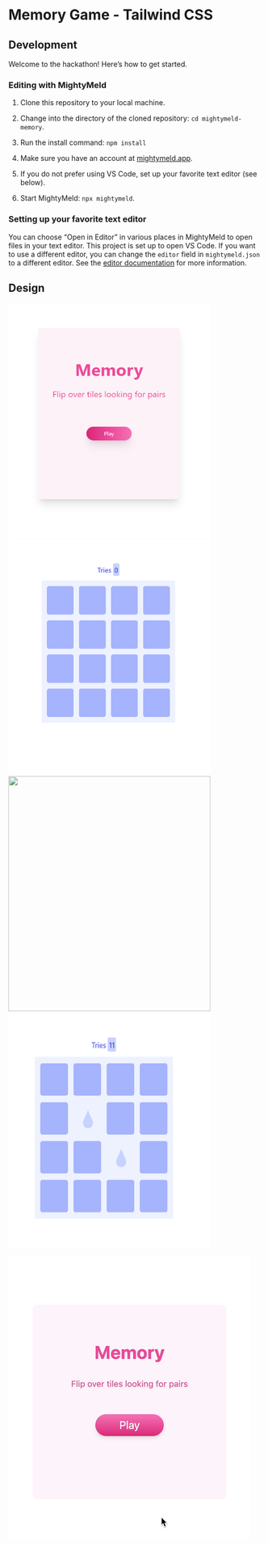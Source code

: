 # Memory Game - Tailwind CSS

## Development

Welcome to the hackathon! Here’s how to get started.

### Editing with MightyMeld

1. Clone this repository to your local machine.

2. Change into the directory of the cloned repository: `cd mightymeld-memory`.

3. Run the install command: `npm install`
   
4. Make sure you have an account at [mightymeld.app](https://mightymeld.app).

5. If you do not prefer using VS Code, set up your favorite text editor (see below).

6. Start MightyMeld: `npx mightymeld`.

### Setting up your favorite text editor

You can choose “Open in Editor” in various places in MightyMeld to open files in your text editor. This project is set up to open VS Code. If you want to use a different editor, you can change the `editor` field in `mightymeld.json` to a different editor. See the [editor documentation](https://docs.mightymeld.com/docs/setup/reference/configuration#editor) for more information.

## Design

<kbd>
	<img src="docs/start.png" width="400" height="465" />
</kbd>

<kbd>
	<img src="docs/play.png" width="400" height="465" />
</kbd>
<kbd>
	<img src="docs/play1.png" width="400" height="465" />
</kbd>
<kbd>
	<img src="docs/play2.png" width="400" height="465" />
</kbd>

![Animation](docs/solution.gif)
